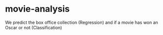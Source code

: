 # movie-analysis
We predict the box office collection (Regression) and if a movie has won an Oscar or not (Classification)
